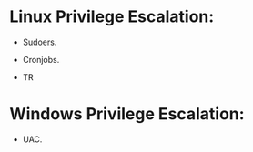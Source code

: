 # Linux Privilege Escalation:
  - [Sudoers](https://github.com/alejandro-pentest/Privilege-Escalation-Cheat-sheet/blob/main/Sudoers).
  * Cronjobs.
  + TR

# Windows Privilege Escalation:
  - UAC.
